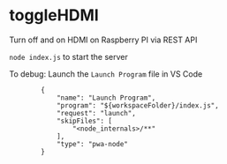 # toggleHDMI
Turn off and on HDMI on Raspberry PI via REST API

`node index.js` to start the server

To debug:
Launch the `Launch Program` file in VS Code

```
        {
            "name": "Launch Program",
            "program": "${workspaceFolder}/index.js",
            "request": "launch",
            "skipFiles": [
                "<node_internals>/**"
            ],
            "type": "pwa-node"
        }

```